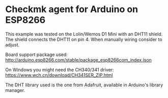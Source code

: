 # Checkmk agent for Arduino on ESP8266

This example was tested on the Lolin/Wemos D1 Mini with an DHT11 shield.
The shield connects the DHT11 on pin 4.
When manually wiring consider to adjust.

Board support package used: http://arduino.esp8266.com/stable/package_esp8266com_index.json

On Windows you might need the CH340/341 driver: https://www.wch.cn/download/CH341SER_ZIP.html

The DHT library used is the one from Adafruit, available in Arduino's library manager.
